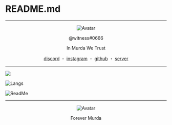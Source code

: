 # README.md
------
<p align="center">  
  <img src="https://media.giphy.com/media/Xb7SxatubDQ1dSgXyD/giphy.gif" alt="Avatar">
</p>
<p align="center">
    @witness#0666
<p align="center">
In Murda We Trust
<p align="center">
</p>
<p align="center">
<a href="https://discord.com/users/817884366725709884">discord</a>
    ・
    <a href="https://www.instagram.com/theyluvoneli/">instagram</a>
    ・
    <a href="https://github.com/mudracc">github</a>
    ・
    <a href="https://discord.gg/glee">server</a>
</p>

<p align="center">  
  
------  

![](https://komarev.com/ghpvc/?username=mudracc&show_icons=true&theme=midnight-purple&layout=compact)
  
![Langs](https://github-readme-stats.vercel.app/api/top-langs/?username=mudracc&theme=midnight-purple&langs_count=4?exclude_repo=discord-file-webhook-upload&layout=compact)
  
![ReadMe](https://github-readme-stats.vercel.app/api?username=mudracc&show_icons=true&theme=midnight-purple&layout=compact)

------  

<p align="center">  
  <img src="https://media.giphy.com/media/Tgg0kd0VGEeit3aGOB/giphy.gif" alt="Avatar">
</p>  
<p align="center">
Forever Murda

